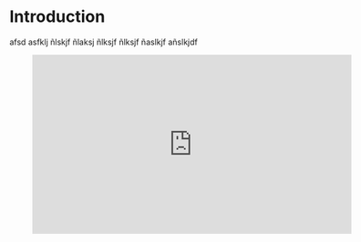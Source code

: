 # Introduction

afsd asfklj ñlskjf ñlaksj ñlksjf ñlksjf ñaslkjf añslkjdf 

<figure class="video_container">
 <iframe width="560" height="315" src="https://www.youtube.com/embed/1iqh1B1OZAg" frameborder="0" allow="accelerometer; autoplay; clipboard-write; encrypted-media; gyroscope; picture-in-picture" allowfullscreen></iframe>
</figure>

